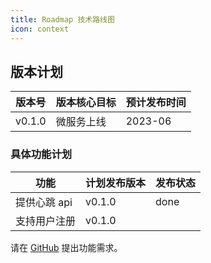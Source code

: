 ```yaml
---
title: Roadmap 技术路线图
icon: context
---
```


## 版本计划

|版本号|版本核心目标|预计发布时间|
|---|---|---|
|v0.1.0|微服务上线|2023-06|

### 具体功能计划

|功能|计划发布版本|发布状态|
|---|---|---|
|提供心跳 api |v0.1.0|done|
|支持用户注册|v0.1.0||

请在 [GitHub](https://github.com/CampusHelper) 提出功能需求。
